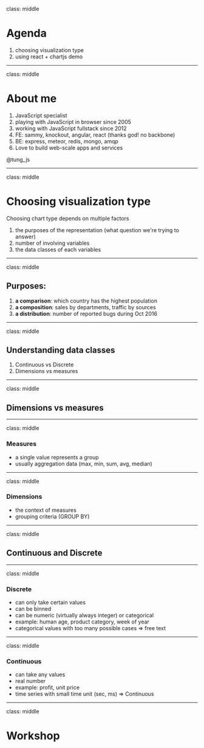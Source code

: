 class: middle

# Agenda

1. choosing visualization type
2. using react + chartjs demo

---
class: middle

# About me

1. JavaScript specialist
1. playing with JavaScript in browser since 2005
1. working with JavaScript fullstack since 2012
1. FE: sammy, knockout, angular, react (thanks god! no backbone)
1. BE: express, meteor, redis, mongo, amqp
1. Love to build web-scale apps and services

@tung_js

---
class: middle

# Choosing visualization type

Choosing chart type depends on multiple factors

1. the purposes of the representation (what question we're trying to answer)
2. number of involving variables
3. the data classes of each variables

---
class: middle

## Purposes:

1. **a comparison**: which country has the highest population
2. **a composition**: sales by departments, traffic by sources
3. **a distribution**: number of reported bugs during Oct 2016

---
class: middle

## Understanding data classes

1. Continuous vs Discrete
2. Dimensions vs measures

---
class: middle

## Dimensions vs measures

---
class: middle

### Measures
- a single value represents a group
- usually aggregation data (max, min, sum, avg, median)

---
class: middle

### Dimensions
- the context of measures
- grouping criteria (GROUP BY)

---
class: middle

## Continuous and Discrete

---
class: middle

### Discrete
- can only take certain values
- can be binned
- can be numeric (virtually always integer) or categorical
- example: human age, product category, week of year
- categorical values with too many possible cases => free text

---
class: middle

### Continuous
- can take any values
- real number
- example: profit, unit price
- time series with small time unit (sec, ms) => Continuous

---
class: middle

# Workshop
